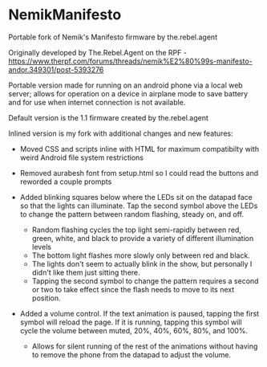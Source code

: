 # NemikManifesto
Portable fork of Nemik's Manifesto firmware by the.rebel.agent

Originally developed by The.Rebel.Agent on the RPF - https://www.therpf.com/forums/threads/nemik%E2%80%99s-manifesto-andor.349301/post-5393276

Portable version made for running on an android phone via a local web server; allows for operation on a device in airplane mode to save battery and for use when internet connection is not available.

Default version is the 1.1 firmware created by the.rebel.agent

Inlined version is my fork with additional changes and new features:

- Moved CSS and scripts inline with HTML for maximum compatibilty with weird Android file system restrictions

- Removed aurabesh font from setup.html so I could read the buttons and reworded a couple prompts

- Added blinking squares below where the LEDs sit on the datapad face so that the lights can illuminate. Tap the second symbol above the LEDs to change the pattern between random flashing, steady on, and off.
  - Random flashing cycles the top light semi-rapidly between red, green, white, and black to provide a variety of different illumination levels
  - The bottom light flashes more slowly only between red and black.
  - The lights don't seem to actually blink in the show, but personally I didn't like them just sitting there.
  - Tapping the second symbol to change the pattern requires a second or two to take effect since the flash needs to move to its next position.

- Added a volume control. If the text animation is paused, tapping the first symbol will reload the page. If it is running, tapping this symbol will cycle the volume between muted, 20%, 40%, 60%, 80%, and 100%.
  - Allows for silent running of the rest of the animations without having to remove the phone from the datapad to adjust the volume.
